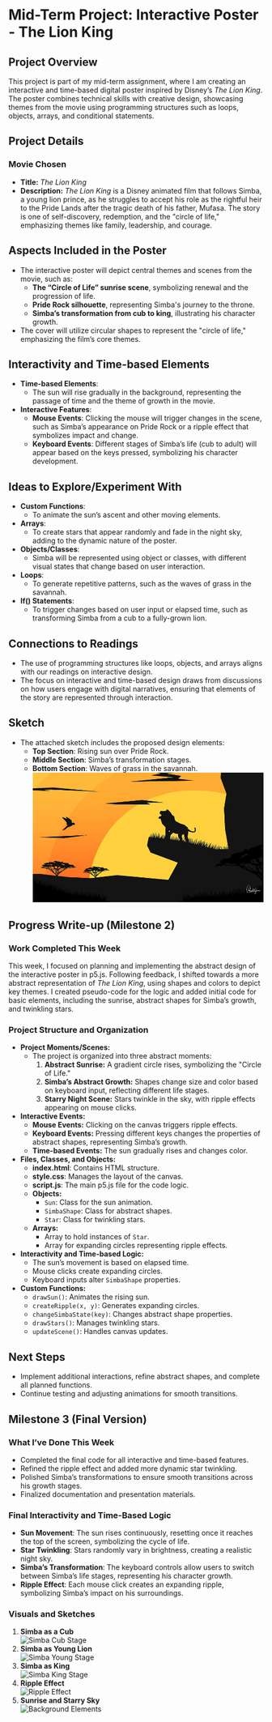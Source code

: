 # Mid-Term Project: Interactive Poster - The Lion King

## Project Overview
This project is part of my mid-term assignment, where I am creating an interactive and time-based digital poster inspired by Disney’s *The Lion King*. The poster combines technical skills with creative design, showcasing themes from the movie using programming structures such as loops, objects, arrays, and conditional statements.

## Project Details
### Movie Chosen
- **Title:** *The Lion King*
- **Description:** 
  *The Lion King* is a Disney animated film that follows Simba, a young lion prince, as he struggles to accept his role as the rightful heir to the Pride Lands after the tragic death of his father, Mufasa. The story is one of self-discovery, redemption, and the "circle of life," emphasizing themes like family, leadership, and courage.

## Aspects Included in the Poster
- The interactive poster will depict central themes and scenes from the movie, such as:
  - **The “Circle of Life” sunrise scene**, symbolizing renewal and the progression of life.
  - **Pride Rock silhouette**, representing Simba's journey to the throne.
  - **Simba’s transformation from cub to king**, illustrating his character growth.
- The cover will utilize circular shapes to represent the "circle of life," emphasizing the film’s core themes.

## Interactivity and Time-based Elements
- **Time-based Elements**:
  - The sun will rise gradually in the background, representing the passage of time and the theme of growth in the movie.
- **Interactive Features**:
  - **Mouse Events**: Clicking the mouse will trigger changes in the scene, such as Simba’s appearance on Pride Rock or a ripple effect that symbolizes impact and change.
  - **Keyboard Events**: Different stages of Simba’s life (cub to adult) will appear based on the keys pressed, symbolizing his character development.

## Ideas to Explore/Experiment With
- **Custom Functions**: 
  - To animate the sun’s ascent and other moving elements.
- **Arrays**:
  - To create stars that appear randomly and fade in the night sky, adding to the dynamic nature of the poster.
- **Objects/Classes**:
  - Simba will be represented using object or classes, with different visual states that change based on user interaction.
- **Loops**:
  - To generate repetitive patterns, such as the waves of grass in the savannah.
- **If() Statements**:
  - To trigger changes based on user input or elapsed time, such as transforming Simba from a cub to a fully-grown lion.

## Connections to Readings
- The use of programming structures like loops, objects, and arrays aligns with our readings on interactive design.
- The focus on interactive and time-based design draws from discussions on how users engage with digital narratives, ensuring that elements of the story are represented through interaction.

## Sketch
- The attached sketch includes the proposed design elements:
  - **Top Section**: Rising sun over Pride Rock.
  - **Middle Section**: Simba’s transformation stages.
  - **Bottom Section**: Waves of grass in the savannah.
![Sketch](Lion_king_midterm.jpg)


## Progress Write-up (Milestone 2)

### Work Completed This Week
This week, I focused on planning and implementing the abstract design of the interactive poster in p5.js. Following feedback, I shifted towards a more abstract representation of *The Lion King*, using shapes and colors to depict key themes. I created pseudo-code for the logic and added initial code for basic elements, including the sunrise, abstract shapes for Simba’s growth, and twinkling stars.

### Project Structure and Organization
- **Project Moments/Scenes:** 
  - The project is organized into three abstract moments:
    1. **Abstract Sunrise:** A gradient circle rises, symbolizing the "Circle of Life."
    2. **Simba’s Abstract Growth:** Shapes change size and color based on keyboard input, reflecting different life stages.
    3. **Starry Night Scene:** Stars twinkle in the sky, with ripple effects appearing on mouse clicks.
- **Interactive Events:**
  - **Mouse Events:** Clicking on the canvas triggers ripple effects.
  - **Keyboard Events:** Pressing different keys changes the properties of abstract shapes, representing Simba’s growth.
  - **Time-based Events:** The sun gradually rises and changes color.
- **Files, Classes, and Objects:**
  - **index.html**: Contains HTML structure.
  - **style.css**: Manages the layout of the canvas.
  - **script.js**: The main p5.js file for the code logic.
  - **Objects:**
    - `Sun`: Class for the sun animation.
    - `SimbaShape`: Class for abstract shapes.
    - `Star`: Class for twinkling stars.
  - **Arrays:**
    - Array to hold instances of `Star`.
    - Array for expanding circles representing ripple effects.
- **Interactivity and Time-based Logic:**
  - The sun’s movement is based on elapsed time.
  - Mouse clicks create expanding circles.
  - Keyboard inputs alter `SimbaShape` properties.
- **Custom Functions:**
  - `drawSun()`: Animates the rising sun.
  - `createRipple(x, y)`: Generates expanding circles.
  - `changeSimbaState(key)`: Changes abstract shape properties.
  - `drawStars()`: Manages twinkling stars.
  - `updateScene()`: Handles canvas updates.

## Next Steps
- Implement additional interactions, refine abstract shapes, and complete all planned functions.
- Continue testing and adjusting animations for smooth transitions.

## Milestone 3 (Final Version)

### What I’ve Done This Week
- Completed the final code for all interactive and time-based features.
- Refined the ripple effect and added more dynamic star twinkling.
- Polished Simba’s transformations to ensure smooth transitions across his growth stages.
- Finalized documentation and presentation materials.

### Final Interactivity and Time-Based Logic
- **Sun Movement**: The sun rises continuously, resetting once it reaches the top of the screen, symbolizing the cycle of life.
- **Star Twinkling**: Stars randomly vary in brightness, creating a realistic night sky.
- **Simba’s Transformation**: The keyboard controls allow users to switch between Simba’s life stages, representing his character growth.
- **Ripple Effect**: Each mouse click creates an expanding ripple, symbolizing Simba’s impact on his surroundings.

### Visuals and Sketches
1. **Simba as a Cub**  
   ![Simba Cub Stage](screenshot-cub.png)
2. **Simba as Young Lion**  
   ![Simba Young Stage](screenshot-young.png)
3. **Simba as King**  
   ![Simba King Stage](screenshot-king.png)
4. **Ripple Effect**  
   ![Ripple Effect](screenshot-ripple.png)
5. **Sunrise and Starry Sky**  
   ![Background Elements](screenshot-background.png)

